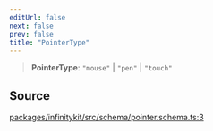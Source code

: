 ```yaml
---
editUrl: false
next: false
prev: false
title: "PointerType"
---
```


> **PointerType**: `"mouse"` \| `"pen"` \| `"touch"`

## Source

[packages/infinitykit/src/schema/pointer.schema.ts:3](https://github.com/nodenogg-in/alpha-p2p/blob/8383a4b/packages/infinitykit/src/schema/pointer.schema.ts#L3)

